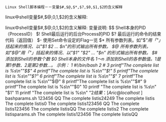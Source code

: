 	Linux Shell脚本编程－－变量$#,$@,$*,$?,$0,$1,$2的含义解释

linux中shell变量$#,$@,$0,$1,$2的含义解释: 
 
linux中shell变量$#,$@,$0,$1,$2的含义解释: 
变量说明: 
$$ 
Shell本身的PID（ProcessID） 
$! 
Shell最后运行的后台Process的PID 
$? 
最后运行的命令的结束代码（返回值） 
$- 
使用Set命令设定的Flag一览 
$* 
所有参数列表。如"$*"用「"」括起来的情况、以"$1 $2 … $n"的形式输出所有参数。 
$@ 
所有参数列表。如"$@"用「"」括起来的情况、以"$1" "$2" … "$n" 的形式输出所有参数。 
$# 
添加到Shell的参数个数 
$0 
Shell本身的文件名 
$1～$n 
添加到Shell的各参数值。$1是第1参数、$2是第2参数…。 
示例：
1 #!/bin/bash
 2 #
 3 printf"The complete list is %s\n""$$"
 4 printf"The complete list is %s\n""$!"
 5 printf"The complete list is %s\n""$?"
 6 printf"The complete list is %s\n""$*"
 7 printf"The complete list is %s\n""$@"
 8 printf"The complete list is %s\n""$#"
 9 printf"The complete list is %s\n""$0"
10 printf "The complete list is %s\n" "$1"
11 printf "The complete list is %s\n" "$2
结果：
[Aric@localhost ~]$ bashparams.sh 123456 QQ
The complete listis24249
The complete listis 
The complete listis0
The complete listis123456 QQ
The complete listis123456
The complete listisQQ
The complete listis2
The complete listisparams.sh
The complete listis123456
The complete listisQQ